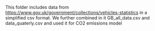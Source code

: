This folder includes data from https://www.gov.uk/government/collections/vehicles-statistics in a simplified csv format. We further combined in it GB_all_data.csv and data_quaterly.csv and used it for CO2 emissions model
